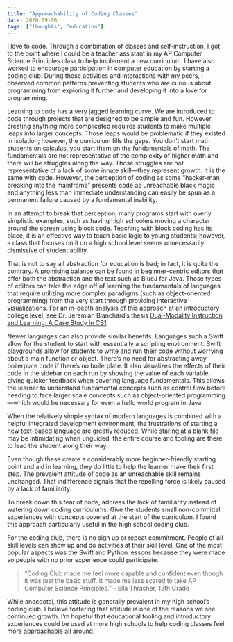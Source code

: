 ```yaml
---
title: "Approachability of Coding Classes"
date: 2020-09-06
tags: ["thoughts", "education"]
---
```

I love to code. Through a combination of classes and self-instruction, I got to the point where I could be a teacher assistant in my AP Computer Science Principles class to help implement a new curriculum. I have also worked to encourage participation in computer education by starting a coding club. During those activities and interactions with my peers, I observed common patterns preventing students who are curious about programming from exploring it further and developing it into a love for programming.

Learning to code has a very jagged learning curve. We are introduced to code through projects that are designed to be simple and fun. However, creating anything more complicated requires students to make multiple leaps into larger concepts. Those leaps would be problematic if they existed in isolation; however, the curriculum fills the gaps. You don’t start math students on calculus, you start them on the fundamentals of math. The fundamentals are not representative of the complexity of higher math and there will be struggles along the way. Those struggles are not representative of a lack of some innate skill—they represent growth. It is the same with code. However, the perception of coding as some "hacker-man breaking into the mainframe" presents code as unreachable black magic and anything less than immediate understanding can easily be spun as a permanent failure caused by a fundamental inability.

In an attempt to break that perception, many programs start with overly simplistic examples, such as having high schoolers moving a character around the screen using block code. Teaching with block coding has its place, it is an effective way to teach basic logic to young students; however, a class that focuses on it on a high school level seems unnecessarily dismissive of student ability.

That is not to say all abstraction for education is bad; in fact, it is quite the contrary. A promising balance can be found in beginner-centric editors that offer both the abstraction and the text such as BlueJ for Java. Those types of editors can take the edge off of learning the fundamentals of languages that require utilizing more complex paradigms (such as object-oriented programming) from the very start through providing interactive visualizations. For an in-depth analysis of this approach at an introductory college level, see Dr. Jeremiah Blanchard’s thesis [Dual-Modality Instruction and Learning: A Case Study in CS1](https://doi.org/10.1145/3328778.3366865).

Newer languages can also provide similar benefits. Languages such a Swift allow for the student to start with essentially a scripting environment. Swift playgrounds allow for students to write and run their code without worrying about a main function or object. There’s no need for abstracting away boilerplate code if there’s no boilerplate. It also visualizes the effects of their code in the sidebar on each run by showing the value of each variable, giving quicker feedback when covering language fundamentals. This allows the learner to understand fundamental concepts such as control flow before needing to face larger scale concepts such as object-oriented programming—which would be necessary for even a hello world program in Java.

When the relatively simple syntax of modern languages is combined with a helpful integrated development environment, the frustrations of starting a new text-based language are greatly reduced. While staring at a blank file may be intimidating when unguided, the entire course and tooling are there to lead the student along their way.

Even though these create a considerably more beginner-friendly starting point and aid in learning, they do little to help the learner make their first step. The prevalent attitude of code as an unreachable skill remains unchanged. That indifference signals that the repelling force is likely caused by a lack of familiarity. 

To break down this fear of code, address the lack of familiarity instead of watering down coding curriculums. Give the students small non-committal experiences with concepts covered at the start of the curriculum. I found this approach particularly useful in the high school coding club.

For the coding club, there is no sign up or repeat commitment. People of all skill levels can show up and do activities at their skill level. One of the most popular aspects was the Swift and Python lessons because they were made so people with no prior experience could participate.

> “Coding Club made me feel more capable and confident even though it was just the basic stuff. It made me less scared to take AP Computer Science Principles.” - Ella Thrasher, 12th Grade

While anecdotal, this attitude is generally prevalent in my high school’s coding club. I believe fostering that attitude is one of the reasons we see continued growth. I’m hopeful that educational tooling and introductory experiences could be used at more high schools to help coding classes feel more approachable all around.
